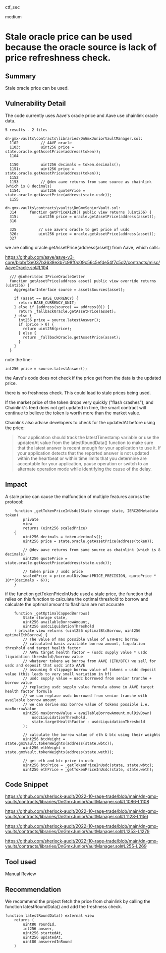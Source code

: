 ctf_sec

medium

# Stale oracle price can be used because the oracle source is lack of price refreshness check.

## Summary

Stale oracle price can be used.

## Vulnerability Detail

The code currently uses Aave's oracle price and Aave use chainlink oracle data.

```solidity
5 results - 2 files

dn-gmx-vaults\contracts\libraries\DnGmxJuniorVaultManager.sol:
  1102          // AAVE oracle
  1103:         uint256 price = state.oracle.getAssetPrice(address(token));
  1104  

  1150          uint256 decimals = token.decimals();
  1151:         uint256 price = state.oracle.getAssetPrice(address(token));
  1152  
  1153          // @dev aave returns from same source as chainlink (which is 8 decimals)
  1154:         uint256 quotePrice = state.oracle.getAssetPrice(address(state.usdc));
  1155  

dn-gmx-vaults\contracts\vaults\DnGmxSeniorVault.sol:
  314      function getPriceX128() public view returns (uint256) {
  315:         uint256 price = oracle.getAssetPrice(address(asset));
  316  

  325          // use aave's oracle to get price of usdc
  326:         uint256 price = oracle.getAssetPrice(address(asset));
  327  
```

we are calling oracle.getAssetPrice(address(asset)) from Aave, which calls:

https://github.com/aave/aave-v3-core/blob/f3e037b3638e3b7c98f0c09c56c5efde54f7c5d2/contracts/misc/AaveOracle.sol#L104

```solidity
  /// @inheritdoc IPriceOracleGetter
  function getAssetPrice(address asset) public view override returns (uint256) {
    AggregatorInterface source = assetsSources[asset];

    if (asset == BASE_CURRENCY) {
      return BASE_CURRENCY_UNIT;
    } else if (address(source) == address(0)) {
      return _fallbackOracle.getAssetPrice(asset);
    } else {
      int256 price = source.latestAnswer();
      if (price > 0) {
        return uint256(price);
      } else {
        return _fallbackOracle.getAssetPrice(asset);
      }
    }
  }
```

note the line: 

```solidity
int256 price = source.latestAnswer();
```

the Aave's code does not check if the price get from the data is the updated price.

there is no freshness check. This could lead to stale prices being used.

If the market price of the token drops very quickly ("flash crashes"), and Chainlink's feed does not get updated in time, the smart contract will continue to believe the token is worth more than the market value.

Chainlink also advise developers to check for the updatedAt before using the price:

> Your application should track the latestTimestamp variable or use the updatedAt value from the latestRoundData() function to make sure that the latest answer is recent enough for your application to use it. If your application detects that the reported answer is not updated within the heartbeat or within time limits that you determine are acceptable for your application, pause operation or switch to an alternate operation mode while identifying the cause of the delay.

## Impact

A stale price can cause the malfunction of multiple features across the protocol:

```solidity
    function _getTokenPriceInUsdc(State storage state, IERC20Metadata token)
        private
        view
        returns (uint256 scaledPrice)
    {
        uint256 decimals = token.decimals();
        uint256 price = state.oracle.getAssetPrice(address(token));

        // @dev aave returns from same source as chainlink (which is 8 decimals)
        uint256 quotePrice = state.oracle.getAssetPrice(address(state.usdc));

        // token price / usdc price
        scaledPrice = price.mulDivDown(PRICE_PRECISION, quotePrice * 10**(decimals - 6));
    }
```

if the function getTokenPriceInUsdc used a stale price, the function that relies on this function to calculate the optimal threshold to borrow and calculate the optimal amount to flashloan are not accurate 

```solidity
    function _getOptimalCappedBorrows(
        State storage state,
        uint256 availableBorrowAmount,
        uint256 usdcLiquidationThreshold
    ) private view returns (uint256 optimalBtcBorrow, uint256 optimalEthBorrow) {
        // The value of max possible value of ETH+BTC borrow
        // calculated basis available borrow amount, liqudation threshold and target health factor
        // AAVE target health factor = (usdc supply value * usdc liquidation threshold)/borrow value
        // whatever tokens we borrow from AAVE (ETH/BTC) we sell for usdc and deposit that usdc into AAVE
        // assuming 0 slippage borrow value of tokens = usdc deposit value (this leads to very small variation in hf)
        // usdc supply value = usdc borrowed from senior tranche + borrow value
        // replacing usdc supply value formula above in AAVE target health factor formula
        // we can replace usdc borrowed from senior tranche with available borrow amount
        // we can derive max borrow value of tokens possible i.e. maxBorrowValue
        uint256 maxBorrowValue = availableBorrowAmount.mulDivDown(
            usdcLiquidationThreshold,
            state.targetHealthFactor - usdcLiquidationThreshold
        );

        // calculate the borrow value of eth & btc using their weights
        uint256 btcWeight = state.gmxVault.tokenWeights(address(state.wbtc));
        uint256 ethWeight = state.gmxVault.tokenWeights(address(state.weth));

        // get eth and btc price in usdc
        uint256 btcPrice = _getTokenPriceInUsdc(state, state.wbtc);
        uint256 ethPrice = _getTokenPriceInUsdc(state, state.weth);
```

## Code Snippet

https://github.com/sherlock-audit/2022-10-rage-trade/blob/main/dn-gmx-vaults/contracts/libraries/DnGmxJuniorVaultManager.sol#L1086-L1108

https://github.com/sherlock-audit/2022-10-rage-trade/blob/main/dn-gmx-vaults/contracts/libraries/DnGmxJuniorVaultManager.sol#L1128-L1156

https://github.com/sherlock-audit/2022-10-rage-trade/blob/main/dn-gmx-vaults/contracts/libraries/DnGmxJuniorVaultManager.sol#L1253-L1279

https://github.com/sherlock-audit/2022-10-rage-trade/blob/main/dn-gmx-vaults/contracts/libraries/DnGmxJuniorVaultManager.sol#L255-L269

## Tool used

Manual Review

## Recommendation

We recommend the project fetch the price from chainlink by calling the function latestRoundData() and add the freshness check.

```solidity
function latestRoundData() external view
    returns (
        uint80 roundId,
        int256 answer,
        uint256 startedAt,
        uint256 updatedAt,
        uint80 answeredInRound
    )
```


